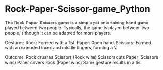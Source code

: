 # Rock-Paper-Scissor-game_Python
The Rock-Paper-Scissors game is a simple yet entertaining hand game played between two people.  Typically, the game is played between two people, although it can be adapted for more players.

Gestures:
Rock: Formed with a fist.
Paper: Open hand.
Scissors: Formed with an extended index and middle fingers, forming a V.

Outcome:
Rock crushes Scissors (Rock wins)
Scissors cuts Paper (Scissors wins)
Paper covers Rock (Paper wins)
Same gesture results in a tie.
